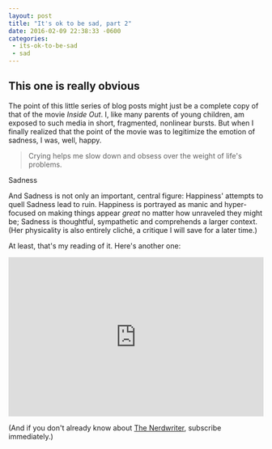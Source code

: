```yaml
---
layout: post
title: "It's ok to be sad, part 2"
date: 2016-02-09 22:38:33 -0600
categories:
 - its-ok-to-be-sad
 - sad
---
```


## This one is really obvious

The point of this little series of blog posts might just be a complete copy of that of the movie _Inside Out_. I, like many parents of young children, am exposed to such media in short, fragmented, nonlinear bursts. But when I finally realized that the point of the movie was to legitimize the emotion of sadness, I was, well, happy.

> Crying helps me slow down and obsess over the weight of life's problems.

<span class="small">Sadness</span>

And Sadness is not only an important, central figure: Happiness' attempts to quell Sadness lead to ruin. Happiness is portrayed as manic and hyper-focused on making things appear _great_ no matter how unraveled they might be; Sadness is thoughtful, sympathetic and comprehends a larger context. (Her physicality is also entirely cliché, a critique I will save for a later time.)

At least, that's my reading of it. Here's another one:

<iframe width="100%" height="315" src="https://www.youtube.com/embed/xXYhua4IwoE" frameborder="0" allowfullscreen></iframe>

<span class="small">(And if you don't already know about [The Nerdwriter](https://www.youtube.com/user/Nerdwriter1), subscribe immediately.)</span>